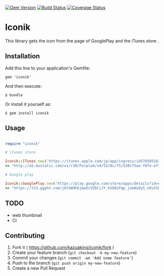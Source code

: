 [![Gem Version](https://badge.fury.io/rb/iconik.svg)](http://badge.fury.io/rb/iconik)
[![Build Status](https://travis-ci.org/kazuaking/iconik.png)](https://travis-ci.org/kazuaking/iconik)
[![Coverage Status](https://coveralls.io/repos/kazuaking/iconik/badge.png?branch=master)](https://coveralls.io/r/kazuaking/iconik?branch=master)

# Iconik

This library gets the icon from the page of GooglePlay and the iTunes store .


## Installation

Add this line to your application's Gemfile:

    gem 'iconik'

And then execute:

    $ bundle

Or install it yourself as:

    $ gem install iconik

## Usage

```ruby

require "iconik"

# iTunes store

Iconik::ITunes.new('https://itunes.apple.com/jp/app/ingress/id576505181?mt=8').pluck_icon
=> "http://a5.mzstatic.com/us/r30/Purple4/v4/53/8c/f5/538cf5ae-f6fe-ef7b-15fd-bb7d7d84563a/mzl.vwbatafr.175x175-75.jpg"

# Google play

Iconik::GooglePlay.new('https://play.google.com/store/apps/details?id=com.nianticproject.ingress&hl=ja').pluck_icon
=> "https://lh3.ggpht.com/j8lGWdhEjmw5rVZ6CiJY_k5D0iPqp_jomAUdyS_n8v5SUQVb8Dt-USXUZXmx1QAca8zJ=w300"

```

## TODO


- web thumbnail
- CI


## Contributing

1. Fork it ( https://github.com/kazuaking/iconik/fork )
2. Create your feature branch (`git checkout -b my-new-feature`)
3. Commit your changes (`git commit -am 'Add some feature'`)
4. Push to the branch (`git push origin my-new-feature`)
5. Create a new Pull Request
